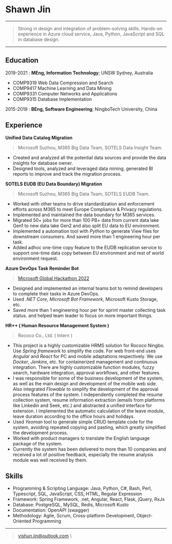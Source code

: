 Shawn Jin
============

----

> Strong in design and integration of problem-solving skills. 
> Hands-on experience in Azure cloud service, Java, Python, JavaScript and SQL in database design.

----

Education
---------

2019-2021
:   **MEng, Information Technology**; UNSW Sydney, Australia

  - COMP9319 Web Data Compression and Search
  - COMP9417 Machine Learning and Data Mining
  - COMP9331 Computer Networks and Applications
  - COMP9315 Database Implementation

2015-2019
:   **BEng, Software Engineering**; NingboTech University, China

Experience
----------

**Unified Data Catalog Migration**

> Microsoft Suzhou, M365 Big Data Team, SOTELS Data Insight Team.

- Created and analyzed all the potential data sources and provide the data insights for database owner.
- Designed tools, analyzed and leveraged data mining, generated BI reports to improve and track the migration process.

**SOTELS EUDB (EU Data Boundary) Migration**

> Microsoft Suzhou, M365 Big Data Team, SOTELS EUDB Team.

- Worked with other teams to drive standardization and enforcement efforts across M365 to meet Europe Compliance & Privacy regulations.
- Implemented and maintained the data boundary for M365 services.
- Migrated 50+ jobs for more than 100 PB+ data from current data lake Gen1 to new data lake Gen2 and also split EU data to EU environment.
- Implemented a automation tool with *Python* to generate View files for downstream consumers. And saved more than 1 engineering hour per task.
- Added adhoc one-time copy feature to the EUDB replication service to support one-time data copy between EU environment and rest of world environment request.

**Azure DevOps Task Reminder Bot**

> [Microsoft Global Hackathon 2022](https://www.credly.com/badges/0a38f67f-44fb-4788-84ff-878430066bc8/linked_in_profile)

- Designed and implemented an internal teams bot to remind developers to complete their tasks in Azure DevOps.
- Used *.NET Core*, *Microsoft Bot Framework*, Microsoft Kusto Storage, etc.
- Saved more than 1 engineering hour per for sprint master collecting task status. and helped team leader to focus on more important things.

**HR++ ( Human Resource Management System )**

> Rococo Co., Ltd. ( Intern )

- This project is a highly customizable HRMS solution for Rococo Ningbo. Use *Spring framework* to simplify the code. For web front-end uses *Angular* and *React* for PC and mobile adaptations respectively. We use *Docker*, *Jenkins*, etc. for containerized management and continuous integration. There are highly customizable function modules, fuzzy search, hardware integration, approval workflows, and other features.
- I was responsible for some of the business development of the system, as well as the main design and development of the mobile web side. Also integrated *Flowable* to simplify the development of the approval process features of the system. I independently completed the resume collection system, resume information extraction (emails from platforms like Linkedin and Seek, etc.) and abstracted a unified interface for extension. I implemented the automatic calculation of the leave module, leave duration according to the office hours and holidays.
- Used *Yeoman* tool to generate simple CRUD template code for the system, avoiding repeated copying and pasting, which greatly simplified the development process.
- Worked with product managers to translate the English language package of the system.
- Currently the system has been delivered to more than 10 companies and received a lot of positive feedback, especially the resume analysis module was well received by them.


Skills
----------------------------------------

- Programming & Scripting Language: Java, Python, C#, Bash, Perl, Typescript, SQL, JavaScript, CSS, HTML, Regular Expression
- Framework: Spring Framework, .net, Angular, React, Flask, jQuery, RxJs
- Database: PostgreSQL, MySQL, Redis, Microsoft Kusto
- Documentation: OpenAPI (swagger)
- Methodology: Agile, Scrum, Cross-platform Development, Object-Oriented Programming

----

> <yishun.jin@outlook.com> \
